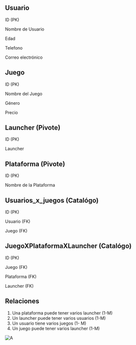 ## Usuario

ID (PK)

Nombre de Usuario

Edad

Telefono

Correo electrónico


## Juego

ID (PK)

Nombre del Juego

Género

Precio

## Launcher (Pivote)

ID (PK)

Launcher 

## Plataforma (Pivote)

ID (PK)

Nombre de la Plataforma 

## Usuarios_x_juegos (Catalógo)

ID (PK)

Usuario (FK)
 
Juego (FK)

## JuegoXPlataformaXLauncher  (Catalógo)

ID (PK)

Juego (FK)

Plataforma (FK)

Launcher (FK)


## Relaciones

 1. Una plataforma puede tener varios launcher (1-M)
 1. Un launcher puede tener varios usuarios (1-M)
  1. Un usuario tiene varios juegos (1- M)
 1. Un juego puede tener varios launcher (1-M)


![A](https://cdn.discordapp.com/attachments/1012736848797380690/1034489824113066084/OnO.drawio_2.png)

